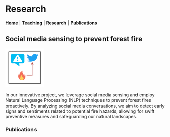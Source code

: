 # Research
**[Home](/)** | **[Teaching](/teach)** | **Research** | **[Publications](/publications)**

## Social media sensing to prevent forest fire
![forest icon](assets/img/p_fire.png)

In our innovative project, we leverage social media sensing and employ Natural Language Processing (NLP) techniques to prevent forest fires proactively. By analyzing social media conversations, we aim to detect early signs and sentiments related to potential fire hazards, allowing for swift preventive measures and safeguarding our natural landscapes.

### Publications
